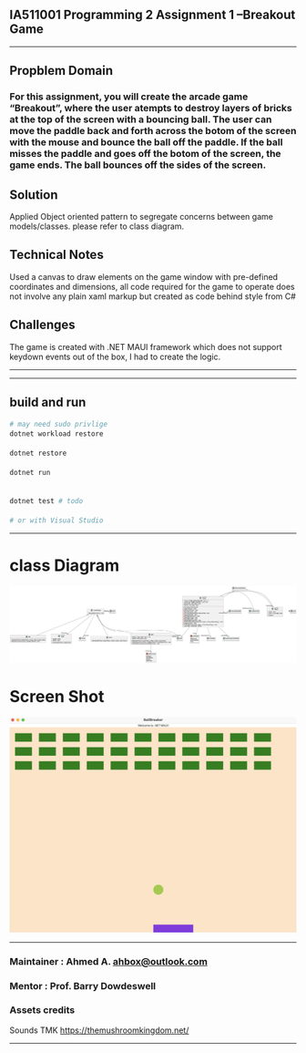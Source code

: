 ﻿
## IA511001 Programming 2 Assignment 1 –Breakout Game


---
## Propblem Domain
### For this assignment, you will create the arcade game “Breakout”, where the user atempts to destroy layers of bricks at the top of the screen with a bouncing ball. The user can move the paddle back and forth across the botom of the screen with the mouse and bounce the ball off the paddle. If the ball misses the paddle and goes off the botom of the screen, the game ends. The ball bounces off the sides of the screen.

## Solution
Applied Object oriented pattern to segregate concerns between game models/classes. please refer to class diagram.

## Technical Notes
Used a canvas to draw elements on the game window with pre-defined coordinates and dimensions, all code required for the game to operate does not involve any plain xaml markup but created as code behind style from C#

## Challenges
The game is created with .NET MAUI framework which does not support keydown events out of the box, I had to create the logic.

---
---
## build and run

```bash
# may need sudo privlige
dotnet workload restore 

dotnet restore

dotnet run


dotnet test # todo

# or with Visual Studio
```


---

# class Diagram
![](./screenshots/include.png)

# Screen Shot
![](./screenshots/prototype.png)

---

### Maintainer : Ahmed A. <ahbox@outlook.com>

### Mentor : Prof. Barry Dowdeswell

### Assets credits
Sounds TMK https://themushroomkingdom.net/


---
